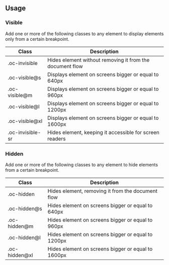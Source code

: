 ## Usage

### Visible

Add one or more of the following classes to any element to display elements only from a certain breakpoint.

| Class            | Description                                              |
| ---------------- | -------------------------------------------------------- |
| .oc-invisible    | Hides element without removing it from the document flow |
| .oc-visible@s    | Displays element on screens bigger or equal to 640px     |
| .oc-visible@m    | Displays element on screens bigger or equal to 960px     |
| .oc-visible@l    | Displays element on screens bigger or equal to 1200px    |
| .oc-visible@xl   | Displays element on screens bigger or equal to 1600px    |
| .oc-invisible-sr | Hides element, keeping it accessible for screen readers  |

### Hidden

Add one or more of the following classes to any element to hide elements from a certain breakpoint.

| Class         | Description                                        |
| ------------- | -------------------------------------------------- |
| .oc-hidden    | Hides element, removing it from the document flow  |
| .oc-hidden@s  | Hides element on screens bigger or equal to 640px  |
| .oc-hidden@m  | Hides element on screens bigger or equal to 960px  |
| .oc-hidden@l  | Hides element on screens bigger or equal to 1200px |
| .oc-hidden@xl | Hides element on screens bigger or equal to 1600px |
